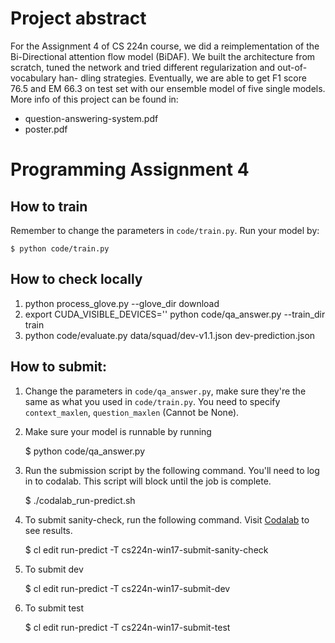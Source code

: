 # Project abstract
For the Assignment 4 of CS 224n course, we did a reimplementation of the Bi-Directional attention flow model (BiDAF). We built the architecture from scratch, tuned the network and tried different regularization and out-of-vocabulary han- dling strategies. Eventually, we are able to get F1 score 76.5 and EM 66.3 on test set with our ensemble model of five single models. More info of this project can be found in:
* question-answering-system.pdf
* poster.pdf






# Programming Assignment 4
## How to train
Remember to change the parameters in `code/train.py`. Run your model by:
    
    $ python code/train.py

## How to check locally
1. python process_glove.py --glove_dir download
2. export CUDA_VISIBLE_DEVICES=''
   python code/qa_answer.py --train_dir train
3. python code/evaluate.py data/squad/dev-v1.1.json dev-prediction.json

## How to submit:
1. Change the parameters in `code/qa_answer.py`, make sure they're the same as what you used in `code/train.py`. You need to specify `context_maxlen`, `question_maxlen` (Cannot be None).

2. Make sure your model is runnable by running

    $ python code/qa_answer.py

3. Run the submission script by the following command. You'll need to log in to codalab. This script will block until the job is complete.

    $ ./codalab_run-predict.sh

4. To submit sanity-check, run the following command. Visit [Codalab](https://worksheets.codalab.org/) to see results.

    $ cl edit run-predict -T cs224n-win17-submit-sanity-check

5. To submit dev 

    $ cl edit run-predict -T cs224n-win17-submit-dev

6. To submit test

    $ cl edit run-predict -T cs224n-win17-submit-test


